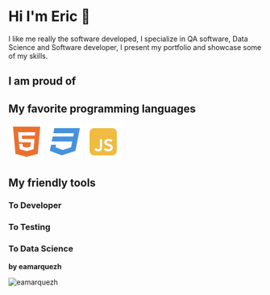 # Hi I'm Eric 👋
I like me really the software developed, I specialize in QA software, Data Science and Software developer, I present my portfolio and showcase some of my skills.

## I am proud of 

## My favorite programming languages
![html](html5-fill.svg)
![css](css3-fill.svg)
![js](javascript-fill.svg)

## My friendly tools
### To Developer 
### To Testing
### To Data Science
 
 **by eamarquezh**
 
 ![eamarquezh](https://robohash.org/eamarquezh)
